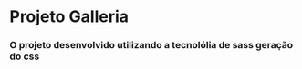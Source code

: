 # <h1>Projeto Galleria</h1>

 <h3>O projeto desenvolvido utilizando a tecnolólia de sass geração do css</h3>